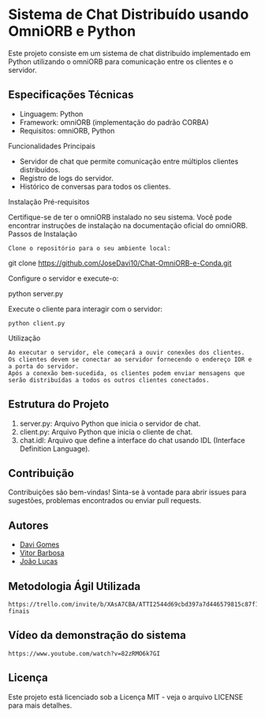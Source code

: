 # Sistema de Chat Distribuído usando OmniORB e Python

Este projeto consiste em um sistema de chat distribuído implementado em Python utilizando o omniORB para comunicação entre os clientes e o servidor.

## Especificações Técnicas

* Linguagem: Python
* Framework: omniORB (implementação do padrão CORBA)
* Requisitos: omniORB, Python

Funcionalidades Principais

* Servidor de chat que permite comunicação entre múltiplos clientes distribuídos.
* Registro de logs do servidor.
* Histórico de conversas para todos os clientes.

Instalação
Pré-requisitos

Certifique-se de ter o omniORB instalado no seu sistema. Você pode encontrar instruções de instalação na documentação oficial do omniORB.
Passos de Instalação

    Clone o repositório para o seu ambiente local: 


git clone https://github.com/JoseDavi10/Chat-OmniORB-e-Conda.git


Configure o servidor e execute-o:

python server.py

Execute o cliente para interagir com o servidor:

    python client.py

Utilização

    Ao executar o servidor, ele começará a ouvir conexões dos clientes.
    Os clientes devem se conectar ao servidor fornecendo o endereço IOR e a porta do servidor.
    Após a conexão bem-sucedida, os clientes podem enviar mensagens que serão distribuídas a todos os outros clientes conectados.

## Estrutura do Projeto

1. server.py: Arquivo Python que inicia o servidor de chat.
2. client.py: Arquivo Python que inicia o cliente de chat.
3. chat.idl: Arquivo que define a interface do chat usando IDL (Interface Definition Language).

## Contribuição

Contribuições são bem-vindas! Sinta-se à vontade para abrir issues para sugestões, problemas encontrados ou enviar pull requests.

## Autores

* [Davi Gomes](https://github.com/JoseDavi10)
* [Vitor Barbosa](https://github.com/Vitor-bs?tab=repositories)
* [João Lucas](https://github.com/joaolucas045)

## Metodologia Ágil Utilizada

    https://trello.com/invite/b/XAsA7CBA/ATTI2544d69cbd397a7d446579815c87f143EED13552/trabalhos-finais

## Vídeo da demonstração do sistema 

    https://www.youtube.com/watch?v=82zRMO6k7GI
    
## Licença

Este projeto está licenciado sob a Licença MIT - veja o arquivo LICENSE para mais detalhes.
